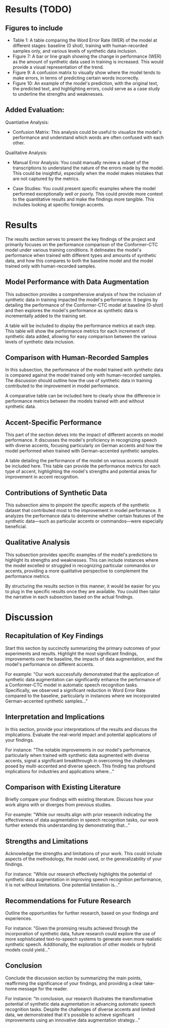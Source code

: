 # Results (TODO)

## Figures to include

- Table 1: A table comparing the Word Error Rate (WER) of the model at different stages: baseline (0 shot), training with human-recorded samples only, and various levels of synthetic data inclusion.
- Figure 7: A bar or line graph showing the change in performance (WER) as the amount of synthetic data used in training is increased. This would provide a visual representation of the trend.
- Figure 9: A confusion matrix to visually show where the model tends to make errors, in terms of predicting certain words incorrectly.
- Figure 10: An example of the model's prediction, with the original text, the predicted text, and highlighting errors, could serve as a case study to underline the strengths and weaknesses.

## Added Evaluation:

Quantiative Analysis:

- Confusion Matrix: This analysis could be useful to visualize the model's performance and understand which words are often confused with each other.

Qualitative Analysis:

- Manual Error Analysis: You could manually review a subset of the transcriptions to understand the nature of the errors made by the model. This could be insightful, especially when the model makes mistakes that are not captured by the metrics.

- Case Studies: You could present specific examples where the model performed exceptionally well or poorly. This could provide more context to the quantitative results and make the findings more tangible. This includes looking at specific foreign accents.

# Results

The results section serves to present the key findings of the project and primarily focuses on the performance comparison of the Conformer-CTC model under various training conditions. It delineates the model's performance when trained with different types and amounts of synthetic data, and how this compares to both the baseline model and the model trained only with human-recorded samples.

## Model Performance with Data Augmentation

This subsection provides a comprehensive analysis of how the inclusion of synthetic data in training impacted the model's performance. It begins by detailing the performance of the Conformer-CTC model at baseline (0-shot) and then explores the model's performance as synthetic data is incrementally added to the training set.

A table will be included to display the performance metrics at each step. This table will show the performance metrics for each increment of synthetic data added, allowing for easy comparison between the various levels of synthetic data inclusion.

## Comparison with Human-Recorded Samples

In this subsection, the performance of the model trained with synthetic data is compared against the model trained only with human-recorded samples. The discussion should outline how the use of synthetic data in training contributed to the improvement in model performance.

A comparative table can be included here to clearly show the difference in performance metrics between the models trained with and without synthetic data.

## Accent-Specific Performance

This part of the section delves into the impact of different accents on model performance. It discusses the model's proficiency in recognizing speech with diverse accents, focusing particularly on German accents and how the model performed when trained with German-accented synthetic samples.

A table detailing the performance of the model on various accents should be included here. This table can provide the performance metrics for each type of accent, highlighting the model's strengths and potential areas for improvement in accent recognition.

## Contributions of Synthetic Data

This subsection aims to pinpoint the specific aspects of the synthetic dataset that contributed most to the improvement in model performance. It analyzes the performance data to determine whether certain features of the synthetic data—such as particular accents or commandos—were especially beneficial.

## Qualitative Analysis

This subsection provides specific examples of the model's predictions to highlight its strengths and weaknesses. This can include instances where the model excelled or struggled in recognizing particular commandos or accents, providing a more qualitative perspective to complement the performance metrics.

By structuring the results section in this manner, it would be easier for you to plug in the specific results once they are available. You could then tailor the narrative in each subsection based on the actual findings.

# Discussion

## Recapitulation of Key Findings

Start this section by succinctly summarizing the primary outcomes of your experiments and results. Highlight the most significant findings, improvements over the baseline, the impacts of data augmentation, and the model's performance on different accents. 

For example: 
"Our work successfully demonstrated that the application of synthetic data augmentation can significantly enhance the performance of a Conformer-CTC model in automatic speech recognition tasks. Specifically, we observed a significant reduction in Word Error Rate compared to the baseline, particularly in instances where we incorporated German-accented synthetic samples..."

## Interpretation and Implications

In this section, provide your interpretations of the results and discuss the implications. Evaluate the real-world impact and potential applications of your findings. 

For instance:
"The notable improvements in our model's performance, particularly when trained with synthetic data augmented with diverse accents, signal a significant breakthrough in overcoming the challenges posed by multi-accented and diverse speech. This finding has profound implications for industries and applications where..."

## Comparison with Existing Literature

Briefly compare your findings with existing literature. Discuss how your work aligns with or diverges from previous studies.

For example: 
"While our results align with prior research indicating the effectiveness of data augmentation in speech recognition tasks, our work further extends this understanding by demonstrating that..."

## Strengths and Limitations

Acknowledge the strengths and limitations of your work. This could include aspects of the methodology, the model used, or the generalizability of your findings. 

For instance: 
"While our research effectively highlights the potential of synthetic data augmentation in improving speech recognition performance, it is not without limitations. One potential limitation is..."

## Recommendations for Future Research

Outline the opportunities for further research, based on your findings and experiences. 

For instance:
"Given the promising results achieved through the incorporation of synthetic data, future research could explore the use of more sophisticated text-to-speech systems to generate even more realistic synthetic speech. Additionally, the exploration of other models or hybrid models could yield..."

## Conclusion

Conclude the discussion section by summarizing the main points, reaffirming the significance of your findings, and providing a clear take-home message for the reader. 

For instance: 
"In conclusion, our research illustrates the transformative potential of synthetic data augmentation in advancing automatic speech recognition tasks. Despite the challenges of diverse accents and limited data, we demonstrated that it's possible to achieve significant improvements using an innovative data augmentation strategy..."
